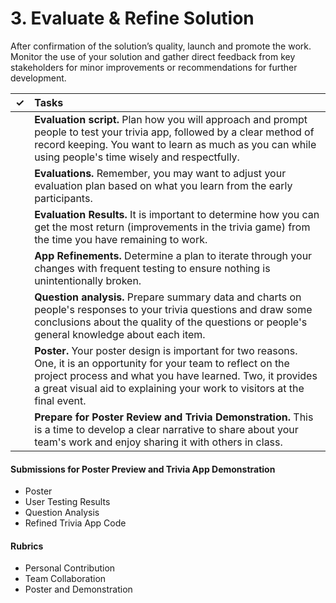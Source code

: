 # 3. Evaluate & Refine Solution

After confirmation of the solution’s quality, launch and promote the work. Monitor the use of your solution and gather direct feedback from key stakeholders for minor improvements or recommendations for further development.

| ✓ | Tasks |
| :---: | :--- |
|  | **Evaluation script.** Plan how you will approach and prompt people to test your trivia app, followed by a clear method of record keeping. You want to learn as much as you can while using people's time wisely and respectfully. |
|  | **Evaluations.** Remember, you may want to adjust your evaluation plan based on what you learn from the early participants. |
|  | **Evaluation Results.** It is important to determine how you can get the most return \(improvements in the trivia game\) from the time you have remaining to work. |
|  | **App Refinements.** Determine a plan to iterate through your changes with frequent testing to ensure nothing is unintentionally broken. |
|  | **Question analysis.** Prepare summary data and charts on people's responses to your trivia questions and draw some conclusions about the quality of the questions or people's general knowledge about each item. |
|  | **Poster.** Your poster design is important for two reasons. One, it is an opportunity for your team to reflect on the project process and what you have learned. Two, it provides a great visual aid to explaining your work to visitors at the final event. |
|  | **Prepare for Poster Review and Trivia Demonstration.** This is a time to develop a clear narrative to share about your team's work and enjoy sharing it with others in class. |

#### **Submissions for Poster Preview and Trivia App Demonstration**

* Poster
* User Testing Results
* Question Analysis
* Refined Trivia App Code

#### **Rubrics**

* Personal Contribution
* Team Collaboration
* Poster and Demonstration


